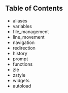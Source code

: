 ## Table of Contents

* aliases
* variables
* file_management
* line_movement
* navigation
* redirection
* history
* prompt
* functions
* zle
* zstyle
* widgets
* autoload
